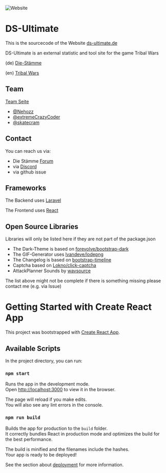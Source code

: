 ![Website](https://img.shields.io/website?down_message=Offline&up_message=Online&url=https%3A%2F%2Fds-ultimate.de%2F)

# DS-Ultimate

This is the sourcecode of the Website [ds-ultimate.de](https://ds-ultimate.de/)

DS-Ultimate is an external statistic and tool site for the game Tribal Wars

(de) [Die-Stämme](https://www.die-staemme.de)

(en) [Tribal Wars](https://www.tribalwars.net)

## Team
[Team Seite](http://ds-ultimate.de/team)
* [@Nehozz](https://github.com/Nehozz)
* [@extremeCrazyCoder](https://github.com/extremeCrazyCoder)
* [@skatecram](https://github.com/skatecram)


## Contact

You can reach us via:
- Die Stämme [Forum](https://forum.die-staemme.de/index.php?threads/die-neue-ds-ultimate-webseite.192322/)
- via [Discord](https://discord.com/invite/PPwyZYk)
- via github issue

## Frameworks
The Backend uses [Laravel](https://github.com/laravel/laravel)

The Frontend uses [React](https://github.com/facebook/react)

## Open Source Libraries
Libraries will only be listed here if they are not part of the package.json
- The Dark-Theme is based on [forevolve/bootstrap-dark](https://github.com/forevolve/bootstrap-dark)
- The GIF-Generator uses [lvandeve/lodepng](https://github.com/lvandeve/lodepng)
- The Changelog is based on [bootstrap-timeline](https://bootstrapthemes.co/item/bootstrap-timeline/)
- Captcha based on [Lokno/click-captcha](https://github.com/Lokno/click-captcha)
- AttackPlanner Sounds by [wavsource](https://www.wavsource.com/)

The list above might not be complete if there is something missing please contact me (e.g. via Issue)

[//]: # (TODO: integrate the scripts below into an howto part of the readme, because it should be possible to run the frontend locally without backend)
# Getting Started with Create React App

This project was bootstrapped with [Create React App](https://github.com/facebook/create-react-app).

## Available Scripts

In the project directory, you can run:

### `npm start`

Runs the app in the development mode.\
Open [http://localhost:3000](http://localhost:3000) to view it in the browser.

The page will reload if you make edits.\
You will also see any lint errors in the console.

### `npm run build`

Builds the app for production to the `build` folder.\
It correctly bundles React in production mode and optimizes the build for the best performance.

The build is minified and the filenames include the hashes.\
Your app is ready to be deployed!

See the section about [deployment](https://facebook.github.io/create-react-app/docs/deployment) for more information.
